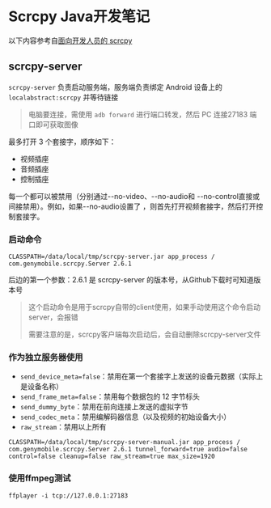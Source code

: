 # Scrcpy Java开发笔记

以下内容参考自[面向开发人员的 scrcpy](https://github.com/Genymobile/scrcpy/blob/master/doc/develop.md)

## scrcpy-server

`scrcpy-server` 负责启动服务端，服务端负责绑定 Android 设备上的 `localabstract:scrcpy` 并等待链接

> 电脑要连接，需使用 `adb forward` 进行端口转发，然后 PC 连接27183 端口即可获取图像

最多打开 3 个套接字，顺序如下：

- 视频插座
- 音频插座
- 控制插座

每一个都可以被禁用（分别通过--no-video、--no-audio和 --no-control直接或间接禁用）。例如，如果--no-audio设置了 ，则首先打开视频套接字，然后打开控制套接字。

### 启动命令

```shell
CLASSPATH=/data/local/tmp/scrcpy-server.jar app_process / com.genymobile.scrcpy.Server 2.6.1
```

后边的第一个参数：2.6.1 是 scrcpy-server 的版本号，从Github下载时可知道版本号

> 这个启动命令是用于scrcpy自带的client使用，如果手动使用这个命令启动server，会报错
>
> 需要注意的是，scrcpy客户端每次启动后，会自动删除scrcpy-server文件

### 作为独立服务器使用

- `send_device_meta=false`：禁用在第一个套接字上发送的设备元数据（实际上是设备名称）
- `send_frame_meta=false`：禁用每个数据包的 12 字节标头
- `send_dummy_byte`：禁用在前向连接上发送的虚拟字节
- `send_codec_meta`：禁用编解码器信息（以及视频的初始设备大小）
- `raw_stream`：禁用以上所有

```shell
CLASSPATH=/data/local/tmp/scrcpy-server-manual.jar app_process / com.genymobile.scrcpy.Server 2.6.1 tunnel_forward=true audio=false control=false cleanup=false raw_stream=true max_size=1920
```

### 使用ffmpeg测试

```shell
ffplayer -i tcp://127.0.0.1:27183
```